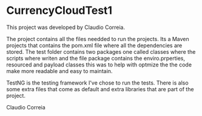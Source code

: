# CurrencyCloudTest1

This project was developed by Claudio Correia.

The project contains all the files needded to run the projects.
Its a Maven projects that contains the pom.xml file where all the dependencies are stored.
The test folder contains two packages one called classes where the scripts where writen and the file 
package contains the enviro.prperties, resourced and payload classes this was to help with optmize the  the code 
make more readable and easy to maintain.

TestNG is the testing framework I've chose to run the tests. There is also some extra files that come as default and extra libraries 
that are part of the project.

Claudio Correia

